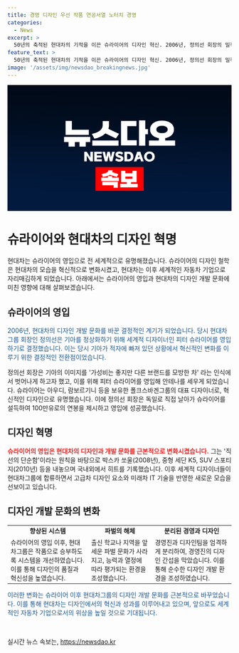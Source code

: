 ```yaml
---
title: 경영 디자인 우선 작품 연공서열 노터치 경영
categories:
  - News
excerpt: >
  50년의 축적된 현대차의 기적을 이끈 슈라이어의 디자인 혁신. 2006년, 정의선 회장의 밀착된 노력으로 세계적 디자이너 피터 슈라이어를 기아에 영입. 이후 박스카 쏘울(2008년), K5, 스포티지(2010년) 등의 히트작을 선보이며 변화를 이끌었고, 세계적인 디자이너들이 그를 따라 현대차그룹으로 합류. 슈라이어의 퇴임 이후 디자인 문화는 미래차 기술과 고급차 요소를 통합하며 변화했고, 경영과 디자인의 분리로 시스템이 개선됨. 2021년 퇴임한 슈라이어는 현재 독일에서 거주 중.
feature_text: >
  50년의 축적된 현대차의 기적을 이끈 슈라이어의 디자인 혁신. 2006년, 정의선 회장의 밀착된 노력으로 세계적 디자이너 피터 슈라이어를 기아에 영입. 이후 박스카 쏘울(2008년), K5, 스포티지(2010년) 등의 히트작을 선보이며 변화를 이끌었고, 세계적인 디자이너들이 그를 따라 현대차그룹으로 합류. 슈라이어의 퇴임 이후 디자인 문화는 미래차 기술과 고급차 요소를 통합하며 변화했고, 경영과 디자인의 분리로 시스템이 개선됨. 2021년 퇴임한 슈라이어는 현재 독일에서 거주 중.
image: '/assets/img/newsdao_breakingnews.jpg'
---
```


<p><img src="/assets/img/newsdao_breakingnews.jpg" alt="cryptoinkorea 속보" /></p>

<h1>슈라이어와 현대차의 디자인 혁명</h1>

<p data-ke-size="size16">현대차는 슈라이어의 영입으로 전 세계적으로 유명해졌습니다. 슈라이어의 디자인 철학은 현대차의 모습을 혁신적으로 변화시켰고, 현대차는 이후 세계적인 자동차 기업으로 자리매김하게 되었습니다. 아래에서는 슈라이어의 영입과 현대차의 디자인 개발 문화에 미친 영향에 대해 살펴보겠습니다.</p>

<h2 data-ke-size="size26">슈라이어의 영입</h2>

<p><span style="color: #1a5490;">2006년, 현대차의 디자인 개발 문화를 바꾼 결정적인 계기가 되었습니다. 당시 현대차그룹 회장인 정의선은 기아를 정상화하기 위해 세계적 디자이너인 피터 슈라이어를 영입하기로 결정했습니다. 이는 당시 기아가 적자에 빠져 있던 상황에서 혁신적인 변화를 이루기 위한 결정적인 전환점이었습니다.</span></p>

<p>정의선 회장은 기아의 이미지를 '가성비는 좋지만 다른 브랜드를 모방한 차' 라는 인식에서 벗어나게 하고자 했고, 이를 위해 피터 슈라이어를 영입해 안테나를 세우게 되었습니다. 슈라이어는 아우디, 람보르기니 등을 보유한 폴크스바겐그룹의 대표 디자이너로, 혁신적인 디자인으로 유명했습니다. 이에 정의선 회장은 독일로 직접 날아가 슈라이어를 설득하여 100만유로의 연봉을 제시하고 영입에 성공했습니다.</p>

<h2 data-ke-size="size26">디자인 혁명</h2>

<p><b><span style="color: #ee2323;">슈라이어의 영입은 현대차의 디자인과 개발 문화를 근본적으로 변화시켰습니다.</span></b> 그는 '직선의 단순함'이라는 원칙을 바탕으로 박스카 쏘울(2008년), 중형 세단 K5, SUV 스포티지(2010년) 등을 내놓으며 국내외에서 히트를 기록했습니다. 이후 세계적 디자이너들이 현대차그룹에 합류하면서 고급차 디자인 요소와 미래차 IT 기술을 반영한 새로운 모습을 선보이고 있습니다.</p>

<h2 data-ke-size="size26">디자인 개발 문화의 변화</h2>

<table>
  <tr>
    <td style="text-align: center; height: 17px;"><b>향상된 시스템</b></td>
    <td style="text-align: center; height: 17px;"><b>파벌의 해체</b></td>
    <td style="text-align: center; height: 17px;"><b>분리된 경영과 디자인</b></td>
  </tr>
  <tr>
    <td>슈라이어의 영입 이후, 현대차그룹은 작품으로 승부하도록 시스템을 개선하였습니다. 이를 통해 디자인의 품질과 혁신성을 높였습니다.</td>
    <td>출신 학교나 지역을 앞세운 파벌 문화가 사라지고, 능력과 열정에 따라 평가되는 환경을 조성했습니다.</td>
    <td>경영진과 디자인팀을 엄격하게 분리하여, 경영진의 디자인 간섭을 막았습니다. 이를 통해 순수한 디자인 개발 환경을 조성하였습니다.</td>
  </tr>
</table>

<p><span style="color: #1a5490;">이러한 변화는 슈라이어 이후 현대차그룹의 디자인 개발 문화를 근본적으로 바꾸었습니다. 이를 통해 현대차는 디자인에서의 혁신과 성과를 이루어내고 있으며, 앞으로도 세계적인 자동차 기업으로서의 위상을 높일 것으로 기대됩니다.</span></p>

<p data-ke-size="size16">&nbsp;</p>
실시간 뉴스 속보는, <a href="https://newsdao.kr" rel="dofollow">https://newsdao.kr</a>


